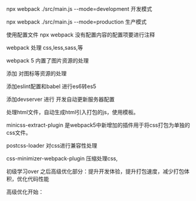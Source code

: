 npx webpack ./src/main.js --mode=development  开发模式

npx webpack ./src/main.js --mode=production   生产模式

使用配置文件 npx webpack 没有配置内容的配置项要进行注释

webpack 处理 css,less,sass,等

webpack 5 内置了图片资源的处理

添加 对图标等资源的处理

添加eslint配置和babel 进行es6转es5

添加devserver 进行 开发自动更新服务器配置

处理html文件，自动生成html引入打包的js，使用模板。

minicss-extract-plugin 是webpack5中新增加的插件用于将css打包为单独的css文件。

postcss-loader 对css进行兼容性处理

css-minimizer-webpack-plugin 压缩处理css,

初级学习over
之后高级优化部分：提升开发体验，提升打包速度，减少打包体积，优化代码性能

高级优化开始：